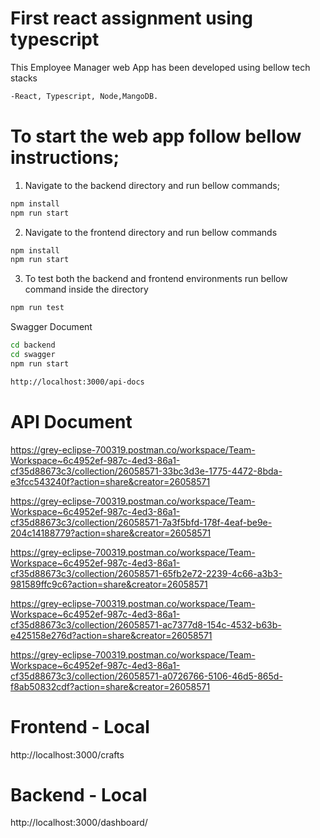 # First react assignment using typescript

This Employee Manager web App has been developed using bellow tech stacks

```bash
-React, Typescript, Node,MangoDB.
 ```
 
# To start the web app follow bellow instructions;
 
 
 1. Navigate to the backend directory and run bellow commands;
 ```bash
 npm install
 npm run start
 ```

 2. Navigate to the frontend directory and run bellow commands
 ```bash
npm install
npm run start
```
3. To test both the backend and frontend environments run bellow command inside the directory
```bash
npm run test
```

Swagger Document
 ```bash
 cd backend
 cd swagger
 npm run start
 
 http://localhost:3000/api-docs
 ```

# API Document


https://grey-eclipse-700319.postman.co/workspace/Team-Workspace~6c4952ef-987c-4ed3-86a1-cf35d88673c3/collection/26058571-33bc3d3e-1775-4472-8bda-e3fcc543240f?action=share&creator=26058571

https://grey-eclipse-700319.postman.co/workspace/Team-Workspace~6c4952ef-987c-4ed3-86a1-cf35d88673c3/collection/26058571-7a3f5bfd-178f-4eaf-be9e-204c14188779?action=share&creator=26058571

https://grey-eclipse-700319.postman.co/workspace/Team-Workspace~6c4952ef-987c-4ed3-86a1-cf35d88673c3/collection/26058571-65fb2e72-2239-4c66-a3b3-981589ffc9c6?action=share&creator=26058571

https://grey-eclipse-700319.postman.co/workspace/Team-Workspace~6c4952ef-987c-4ed3-86a1-cf35d88673c3/collection/26058571-ac7377d8-154c-4532-b63b-e425158e276d?action=share&creator=26058571

https://grey-eclipse-700319.postman.co/workspace/Team-Workspace~6c4952ef-987c-4ed3-86a1-cf35d88673c3/collection/26058571-a0726766-5106-46d5-865d-f8ab50832cdf?action=share&creator=26058571


# Frontend - Local

http://localhost:3000/crafts


# Backend - Local

http://localhost:3000/dashboard/





